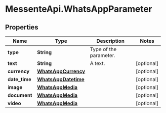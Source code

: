 # MessenteApi.WhatsAppParameter

## Properties
Name | Type | Description | Notes
------------ | ------------- | ------------- | -------------
**type** | **String** | Type of the parameter. | 
**text** | **String** | A text. | [optional] 
**currency** | [**WhatsAppCurrency**](WhatsAppCurrency.md) |  | [optional] 
**date_time** | [**WhatsAppDatetime**](WhatsAppDatetime.md) |  | [optional] 
**image** | [**WhatsAppMedia**](WhatsAppMedia.md) |  | [optional] 
**document** | [**WhatsAppMedia**](WhatsAppMedia.md) |  | [optional] 
**video** | [**WhatsAppMedia**](WhatsAppMedia.md) |  | [optional] 


